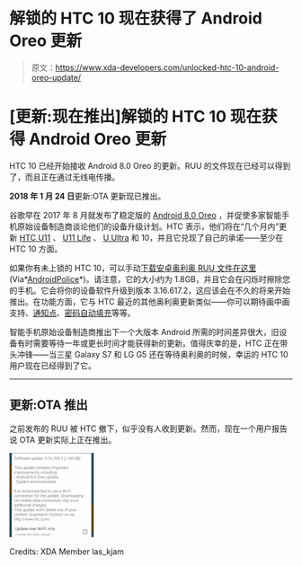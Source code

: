 # 解锁的 HTC 10 现在获得了 Android Oreo 更新

> 原文：<https://www.xda-developers.com/unlocked-htc-10-android-oreo-update/>

# [更新:现在推出]解锁的 HTC 10 现在获得 Android Oreo 更新

HTC 10 已经开始接收 Android 8.0 Oreo 的更新。RUU 的文件现在已经可以得到了，而且正在通过无线电传播。

**2018 年 1 月 24 日**更新:OTA 更新现已推出。

谷歌早在 2017 年 8 月就发布了稳定版的 [Android 8.0 Oreo](https://www.xda-developers.com/new-android-oreo-beta-rolling-out-to-the-exynos-galaxy-s8-brings-bug-fixes-and-january-security-patch/) ，并促使多家智能手机原始设备制造商谈论他们的设备升级计划。HTC 表示，他们将在“几个月内”更新 [HTC U11](https://www.xda-developers.com/htc-edge-launcher-update-htc-u11-customization-options/) 、 [U11 Life](https://www.xda-developers.com/unlocked-htc-u11-life-android-oreo/) 、 [U Ultra](https://www.xda-developers.com/the-htc-u-ultra-is-not-worth-the-price/) 和 10，并且它兑现了自己的承诺——至少在 HTC 10 方面。

如果你有未上锁的 HTC 10，可以手动[下载安卓奥利奥 RUU 文件在这里](http://dl3.htc.com/application/RUU_PERFUME_WL_O80_SENSE90GP_MR_NA_Gen_Unlock_3.16.617.2.exe)(Via*[AndroidPolice](http://www.androidpolice.com/2018/01/11/unlocked-htc-10-now-receiving-oreo-update-via-ota-ruu/)*)。请注意，它的大小约为 1.8GB，并且它会在闪烁时擦除您的手机。它会将你的设备软件升级到版本 3.16.617.2，这应该会在不久的将来开始推出。在功能方面，它与 HTC 最近的其他奥利奥更新类似——你可以期待画中画支持、[通知点](https://www.xda-developers.com/notification-dots-coming-to-android-o-allowing-you-to-see-notifications-from-the-home-screen/)、[密码自动填充](https://www.xda-developers.com/android-os-autofill-framework-will-finally-resolve-a-long-standing-lag-issue-with-password-managers/)等等。

智能手机原始设备制造商推出下一个大版本 Android 所需的时间差异很大，旧设备有时需要等待一年或更长时间才能获得新的更新。值得庆幸的是，HTC 正在带头冲锋——当三星 Galaxy S7 和 LG G5 还在等待奥利奥的时候，幸运的 HTC 10 用户现在已经得到了它。

* * *

## 更新:OTA 推出

之前发布的 RUU 被 HTC 撤下，似乎没有人收到更新。然而，现在一个用户报告说 OTA 更新实际上正在推出。

 <picture>![HTC 10 Android Oreo Update](img/cb4a08b5075d4b41de43bb8b30ca3872.png)</picture> 

Credits: XDA Member las_kjam